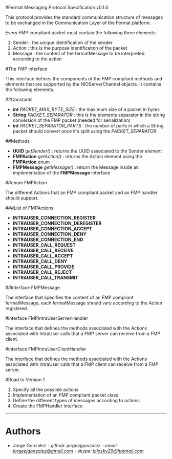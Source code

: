 #Fermat Messaging Protocol Specification v0.1.0

This protocol provides the standard communication structure of messages to be exchanged in the Communication Layer of the Fermat platform.

Every FMP compliant packet must contain the following three elements:

1. Sender : the unique identification of the sender
2. Action : this is the purpose identification of the packet
3. Message : the content of the fermatMessage to be interpreted according to the action

#The FMP interface

This interface defines the components of the FMP compliant methods and elements that are supported by the NIOServerChannel objects. It contains the following elements.

##Constants

+ **int** *PACKET_MAX_BYTE_SIZE* : the maximum size of a packet in bytes
+ **String** *PACKET_SEPARATOR* : this is the elements separator in the string conversion of the FMP packet (needed for serialization)
+ **int** *PACKET_SEPARATOR_PARTS* : the number of parts in which a String packet should convert once it's split using the *PACKET_SEPARATOR*

##Methods

+ **UUID** *getSender()* : returns the UUID associated to the Sender element
+ **FMPAction** *getAction()* : returns the Action element using the **FMPAction** enum
+ **FMPMessage** *getMessage()* : return the Message inside an implementation of the **FMPMessage** interface

##enum FMPAction

The different Actions that an FMP compliant packet and an FMP handler should support.

###List of FMPActions
+ **INTRAUSER_CONNECTION_REGISTER**
+ **INTRAUSER_CONNECTION_DEREGISTER**
+ **INTRAUSER_CONNECTION_ACCEPT**
+ **INTRAUSER_CONNECTION_DENY**
+ **INTRAUSER_CONNECTION_END**
+ **INTRAUSER_CALL_REQUEST**
+ **INTRAUSER_CALL_RECEIVE**
+ **INTRAUSER_CALL_ACCEPT**
+ **INTRAUSER_CALL_DENY**
+ **INTRAUSER_CALL_PROVIDE**
+ **INTRAUSER_CALL_REJECT**
+ **INTRAUSER_CALL_TRANSMIT**

##interface FMPMessage

The interface that specifies the content of an FMP compliant fermatMessage, each fermatMessage should vary according to the Action registered.

#interface FMPIntraUserServerHandler

The interface that defines the methods associated with the Actions associated with IntraUser calls that a FMP server can receive from a FMP client.

#interface FMPIntraUserClientHandler 

The interface that defines the methods associated with the Actions associated with IntraUser calls that a FMP client can receive from a FMP server.

#Road to Version 1

1. Specify all the possible actions
2. Implementation of an FMP compliant packet class
3. Define the different types of messages according to actions
4. Create the FMPHandler interface

---
Authors
=======
- Jorge Gonzalez - *github: jorgeejgonzalez - email: jorgeejgonzalez@gmail.com - skype: lolosky29@hotmail.com* 
